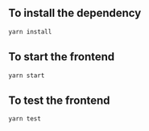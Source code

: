 ## To install the dependency

```bash
yarn install
```

## To start the frontend

```bash
yarn start
```

## To test the frontend

```bash
yarn test
```
